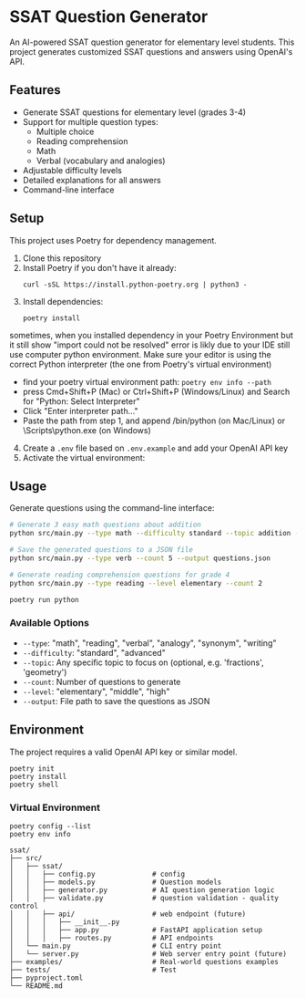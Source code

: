 # SSAT Question Generator

An AI-powered SSAT question generator for elementary level students. This project generates customized SSAT questions and answers using OpenAI's API.

## Features

- Generate SSAT questions for elementary level (grades 3-4)
- Support for multiple question types:
  - Multiple choice
  - Reading comprehension
  - Math
  - Verbal (vocabulary and analogies)
- Adjustable difficulty levels
- Detailed explanations for all answers
- Command-line interface

## Setup

This project uses Poetry for dependency management.

1. Clone this repository
2. Install Poetry if you don't have it already:
   ```
   curl -sSL https://install.python-poetry.org | python3 -
   ```
3. Install dependencies:
   ```
   poetry install
   ```
sometimes, when you installed dependency in your Poetry Environment but it still show "import could not be resolved" error is likly due to your IDE still use computer python environment.
Make sure your editor is using the correct Python interpreter (the one from Poetry's virtual environment)
- find your poetry virtual environment path: ```poetry env info --path```
- press Cmd+Shift+P (Mac) or Ctrl+Shift+P (Windows/Linux) and Search for "Python: Select Interpreter"
- Click "Enter interpreter path..."
- Paste the path from step 1, and append /bin/python (on Mac/Linux) or \Scripts\python.exe (on Windows)


4. Create a `.env` file based on `.env.example` and add your OpenAI API key
5. Activate the virtual environment:


## Usage

Generate questions using the command-line interface:

```bash
# Generate 3 easy math questions about addition
python src/main.py --type math --difficulty standard --topic addition --count 3

# Save the generated questions to a JSON file
python src/main.py --type verb --count 5 --output questions.json

# Generate reading comprehension questions for grade 4
python src/main.py --type reading --level elementary --count 2

poetry run python
```

### Available Options

- `--type`: "math", "reading", "verbal", "analogy", "synonym", "writing"
- `--difficulty`: "standard", "advanced"
- `--topic`: Any specific topic to focus on (optional, e.g. 'fractions', 'geometry')
- `--count`: Number of questions to generate
- `--level`: "elementary", "middle", "high"
- `--output`: File path to save the questions as JSON

## Environment

The project requires a valid OpenAI API key or similar model.

```
poetry init
poetry install
poetry shell
``` 

### Virtual Environment
```
poetry config --list
poetry env info
```


```
ssat/
├── src/
│   ├── ssat/
│   │   ├── config.py              # config
│   │   ├── models.py              # Question models
│   │   ├── generator.py           # AI question generation logic
│   │   ├── validate.py            # question validation - quality control
│   │   ├── api/                   # web endpoint (future)
│   │   │   ├── __init__.py
│   │   │   ├── app.py             # FastAPI application setup
│   │   │   ├── routes.py          # API endpoints
│   └── main.py                    # CLI entry point
│   └── server.py                  # Web server entry point (future)
├── examples/                      # Real-world questions examples
├── tests/                         # Test
├── pyproject.toml
└── README.md
```